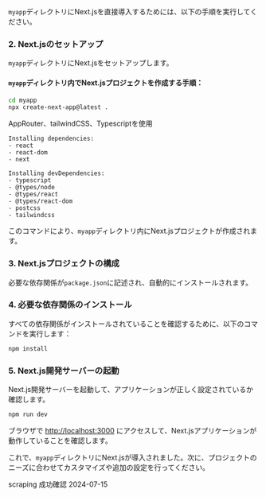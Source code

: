 `myapp`ディレクトリにNext.jsを直接導入するためには、以下の手順を実行してください。

### 2. Next.jsのセットアップ
`myapp`ディレクトリにNext.jsをセットアップします。

#### `myapp`ディレクトリ内でNext.jsプロジェクトを作成する手順：

```bash
cd myapp
npx create-next-app@latest .
```
AppRouter、tailwindCSS、Typescriptを使用

```
Installing dependencies:
- react
- react-dom
- next

Installing devDependencies:
- typescript
- @types/node
- @types/react
- @types/react-dom
- postcss
- tailwindcss
```

このコマンドにより、`myapp`ディレクトリ内にNext.jsプロジェクトが作成されます。

### 3. Next.jsプロジェクトの構成

必要な依存関係が`package.json`に記述され、自動的にインストールされます。

### 4. 必要な依存関係のインストール

すべての依存関係がインストールされていることを確認するために、以下のコマンドを実行します：

```bash
npm install
```

### 5. Next.js開発サーバーの起動

Next.js開発サーバーを起動して、アプリケーションが正しく設定されているか確認します。

```bash
npm run dev
```

ブラウザで [http://localhost:3000](http://localhost:3000) にアクセスして、Next.jsアプリケーションが動作していることを確認します。

これで、`myapp`ディレクトリにNext.jsが導入されました。次に、プロジェクトのニーズに合わせてカスタマイズや追加の設定を行ってください。

scraping 成功確認 2024-07-15
